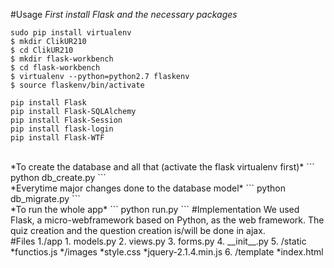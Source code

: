 #Usage
*First install Flask and the necessary packages* <br>
```
sudo pip install virtualenv
$ mkdir ClikUR210
$ cd ClikUR210
$ mkdir flask-workbench
$ cd flask-workbench
$ virtualenv --python=python2.7 flaskenv
$ source flaskenv/bin/activate

pip install Flask
pip install Flask-SQLAlchemy
pip install Flask-Session
pip install flask-login
pip install Flask-WTF
```
<br>
*To create the database and all that (activate the flask virtualenv first)*
```
python db_create.py
```
<br>
*Everytime major changes done to the database model*
```
python db_migrate.py
```
<br>
*To run the whole app*
```
python run.py
```
#Implementation
We used Flask, a micro-webframework based on Python, as the web framework.
The quiz creation and the question creation is/will be done in ajax.
<br>
#Files
  1./app
    1. models.py
    2. views.py
    3. forms.py
    4. __init__.py
    5. /static
      *functios.js
      */images
      *style.css
      *jquery-2.1.4.min.js
    6. /template
      *index.html
